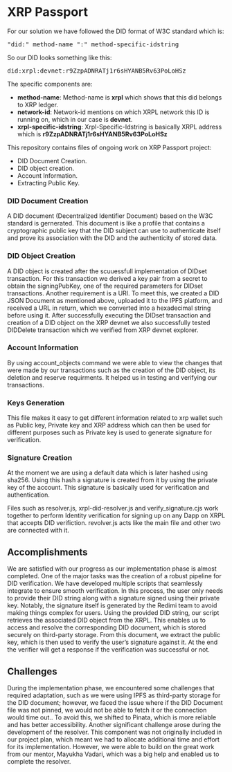 # XRP Passport
For our solution we have followed the DID format of W3C standard which is:
<pre>"did:" method-name ":" method-specific-idstring</pre>
So our DID looks something like this:
<pre>did:xrpl:devnet:r9ZzpADNRATj1r6sHYANB5Rv63PoLoHSz</pre>
The specific components are:
- **method-name**: Method-name is **xrpl** which shows that this did belongs to XRP ledger.
- **network-id**: Network-id mentions on which XRPL network this ID is running on, which in our case is **devnet**.
- **xrpl-specific-idstring**: Xrpl-Specific-Idstring is basically XRPL address which is **r9ZzpADNRATj1r6sHYANB5Rv63PoLoHSz**

This repository contains files of ongoing work on XRP Passport project:
- DID Document Creation.
- DID object creation.
- Account Information.
- Extracting Public Key.

### DID Document Creation
A DID document (Decentralized Identifier Document) based on the W3C standard is gernerated. This document is like a profile that contains a cryptographic public key that the DID subject can use to authenticate itself and prove its association with the DID and the authenticity of stored data.
### DID Object Creation
A DID object is created after the scuuessfull implementation of DIDset transaction. For this transaction we derived a key pair from a secret to obtain the signingPubKey, one of the required parameters for DIDset transactions. Another requirement is a URI. To meet this, we created a DID JSON Document as mentioned above, uploaded it to the IPFS platform, and received a URL in return, which we converted into a hexadecimal string before using it. After successfully executing the DIDset transaction and creation of a DID object on the XRP devnet we also successfully tested DIDDelete transaction which we verified from XRP devnet explorer.
### Account Information
By using account_objects command we were able to view the changes that were made by our transactions such as the creation of the DID object, its deletion and reserve requirments. It helped us in testing and verifying our transactions.
### Keys Generation
This file makes it easy to get different information related to xrp wallet such as Public key, Private key and XRP address which can then be used for different purposes such as Private key is used to generate signature for verification.
### Signature Creation
At the moment we are using a default data which is later hashed using sha256. Using this hash a signature is created from it by using the private key of the account. This signature is basically used for verification and authentication.

Files such as resolver.js, xrpl-did-resolver.js and verify_signature.cjs work together to perform Identity verification for signing up on any Dapp on XRPL that accepts DID verifiction. revolver.js acts like the main file and other two are connected with it.

## Accomplishments
We are satisfied with our progress as our implementation phase is almost completed. One of the major tasks was the creation of a robust pipeline for DID verification. We have developed multiple scripts that seamlessly integrate to ensure smooth verification.
In this process, the user only needs to provide their DID string along with a signature signed using their private key. Notably, the signature itself is generated by the Redimi team to avoid making things complex for users.
Using the provided DID string, our script retrieves the associated DID object from the XRPL. This enables us to access and resolve the corresponding DID document, which is stored securely on third-party storage. From this document, we extract the public key, which is then used to verify the user’s signature against it. At the end the verifier will get a response if the verification was successful or not.

## Challenges
During the implementation phase, we encountered some challenges that required adaptation, such as we were using IPFS as third-party storage for the DID document; however, we faced the issue where if the DID Document file was not pinned, we would not be able to fetch it or the connection would time out.. To avoid this, we shifted to Pinata, which is more reliable and has better accessibility.
Another significant challenge arose during the development of the resolver. This component was not originally included in our project plan, which meant we had to allocate additional time and effort for its implementation. However, we were able to build on the great work from our mentor, Mayukha Vadari, which was a big help and enabled us to complete the resolver.

